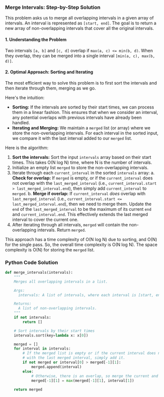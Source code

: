### Merge Intervals: Step-by-Step Solution

This problem asks us to merge all overlapping intervals in a given array of intervals. An interval is represented as `[start, end]`. The goal is to return a new array of non-overlapping intervals that cover all the original intervals.

#### 1. Understanding the Problem

Two intervals `[a, b]` and `[c, d]` overlap if `max(a, c) <= min(b, d)`. When they overlap, they can be merged into a single interval `[min(a, c), max(b, d)]`.

#### 2. Optimal Approach: Sorting and Iterating

The most efficient way to solve this problem is to first sort the intervals and then iterate through them, merging as we go.

Here's the intuition:
- **Sorting:** If the intervals are sorted by their start times, we can process them in a linear fashion. This ensures that when we consider an interval, any potential overlaps with previous intervals have already been handled.
- **Iterating and Merging:** We maintain a `merged` list (or array) where we store the non-overlapping intervals. For each interval in the sorted input, we compare it with the last interval added to our `merged` list.

Here is the algorithm:

1.  **Sort the intervals:** Sort the input `intervals` array based on their start times. This takes O(N log N) time, where N is the number of intervals.
2.  Initialize an empty list `merged` to store the non-overlapping intervals.
3.  Iterate through each `current_interval` in the sorted `intervals` array:
    a. **Check for overlap:** If `merged` is empty, or if the `current_interval` does not overlap with the `last_merged_interval` (i.e., `current_interval.start > last_merged_interval.end`), then simply add `current_interval` to `merged`.
    b. **Merge if overlap:** If `current_interval` *does* overlap with `last_merged_interval` (i.e., `current_interval.start <= last_merged_interval.end`), then we need to merge them. Update the `end` of the `last_merged_interval` to be the maximum of its current `end` and `current_interval.end`. This effectively extends the last merged interval to cover the current one.
4.  After iterating through all intervals, `merged` will contain the non-overlapping intervals. Return `merged`.

This approach has a time complexity of O(N log N) due to sorting, and O(N) for the single pass. So, the overall time complexity is O(N log N). The space complexity is O(N) for storing the `merged` list.

### Python Code Solution

```python
def merge_intervals(intervals):
    """
    Merges all overlapping intervals in a list.

    Args:
      intervals: A list of intervals, where each interval is [start, end].

    Returns:
      A list of non-overlapping intervals.
    """
    if not intervals:
        return []

    # Sort intervals by their start times
    intervals.sort(key=lambda x: x[0])

    merged = []
    for interval in intervals:
        # If the merged list is empty or if the current interval does not overlap
        # with the last merged interval, simply add it.
        if not merged or interval[0] > merged[-1][1]:
            merged.append(interval)
        else:
            # Otherwise, there is an overlap, so merge the current and last intervals
            merged[-1][1] = max(merged[-1][1], interval[1])
            
    return merged

```
